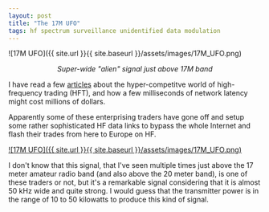 ```yaml
---
layout: post
title: "The 17M UFO"
tags: hf spectrum surveillance unidentified data modulation
---
```


![17M UFO]({{ site.url }}{{ site.baseurl }}/assets/images/17M_UFO.png)

*<center>Super-wide "alien" signal just above 17M band</center>*

I have read a few
[articles](https://sniperinmahwah.wordpress.com/2018/05/07/shortwave-trading-part-i-the-west-chicago-tower-mystery/)
about the hyper-competitve world of high-frequency trading (HFT), and
how a few milliseconds of network latency might cost millions of
dollars.

Apparently some of these enterprising traders have gone off and setup
some rather sophisticated HF data links to bypass the whole Internet
and flash their trades from here to Europe on HF.

[![17M UFO]({{ site.url }}{{ site.baseurl }}/assets/images/17M_UFO.png)](https://photos.app.goo.gl/TCF2WVe5nV98EDuq7)

I don't know that this signal, that I've seen multiple times just
above the 17 meter amateur radio band (and also above the 20 meter
band), is one of these traders or not, but it's a remarkable signal
considering that it is almost 50 kHz wide and quite strong. I would
guess that the transmitter power is in the range of 10 to 50 kilowatts
to produce this kind of signal.
